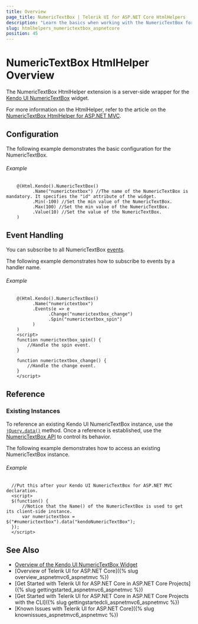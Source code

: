 ```yaml
---
title: Overview
page_title: NumericTextBox | Telerik UI for ASP.NET Core HtmlHelpers
description: "Learn the basics when working with the NumericTextBox for ASP.NET Core (MVC 6 or ASP.NET Core MVC)."
slug: htmlhelpers_numerictextbox_aspnetcore
position: 45
---
```


# NumericTextBox HtmlHelper Overview

The NumericTextBox HtmlHelper extension is a server-side wrapper for the [Kendo UI NumericTextBox](https://demos.telerik.com/kendo-ui/numerictextbox/index) widget.

For more information on the HtmlHelper, refer to the article on the [NumericTextBox HtmlHelper for ASP.NET MVC](http://docs.telerik.com/aspnet-mvc/helpers/numerictextbox/overview).

## Configuration

The following example demonstrates the basic configuration for the NumericTextBox.

###### Example

```
    @(Html.Kendo().NumericTextBox()
          .Name("numerictextbox") //The name of the NumericTextBox is mandatory. It specifies the "id" attribute of the widget.
          .Min(-100) //Set the min value of the NumericTextBox.
          .Max(100) //Set the min value of the NumericTextBox.
          .Value(10) //Set the value of the NumericTextBox.
    )
```

## Event Handling

You can subscribe to all NumericTextBox [events](http://docs.telerik.com/kendo-ui/api/javascript/ui/numerictextbox#events).

The following example demonstrates how to subscribe to events by a handler name.

###### Example

```
    @(Html.Kendo().NumericTextBox()
          .Name("numerictextbox")
          .Events(e => e
                .Change("numerictextbox_change")
                .Spin("numerictextbox_spin")
          )
    )
    <script>
    function numerictextbox_spin() {
        //Handle the spin event.
    }

    function numerictextbox_change() {
        //Handle the change event.
    }
    </script>
```

## Reference

### Existing Instances

To reference an existing Kendo UI NumericTextBox instance, use the [`jQuery.data()`](http://api.jquery.com/jQuery.data/) method. Once a reference is established, use the [NumericTextBox API](http://docs.telerik.com/kendo-ui/api/javascript/ui/numerictextbox#methods) to control its behavior.

The following example demonstrates how to access an existing NumericTextBox instance.

###### Example

      //Put this after your Kendo UI NumericTextBox for ASP.NET MVC declaration.
      <script>
      $(function() {
          //Notice that the Name() of the NumericTextBox is used to get its client-side instance.
          var numerictextbox = $("#numerictextbox").data("kendoNumericTextBox");
      });
      </script>


## See Also

* [Overview of the Kendo UI NumericTextBox Widget](http://docs.telerik.com/kendo-ui/controls/editors/numerictextbox/overview)
* [Overview of Telerik UI for ASP.NET Core]({% slug overview_aspnetmvc6_aspnetmvc %})
* [Get Started with Telerik UI for ASP.NET Core in ASP.NET Core Projects]({% slug gettingstarted_aspnetmvc6_aspnetmvc %})
* [Get Started with Telerik UI for ASP.NET Core in ASP.NET Core Projects with the CLI]({% slug gettingstartedcli_aspnetmvc6_aspnetmvc %})
* [Known Issues with Telerik UI for ASP.NET Core]({% slug knownissues_aspnetmvc6_aspnetmvc %})
